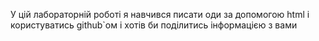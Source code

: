 У цій лабораторній роботі я навчився писати оди за допомогою html і користуватись github`ом і хотів би поділитись інформацією з вами
